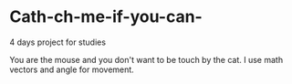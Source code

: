 # Cath-ch-me-if-you-can-
4 days project for studies

You are the mouse and you don't want to be touch by the cat. I use math vectors and angle for movement.
